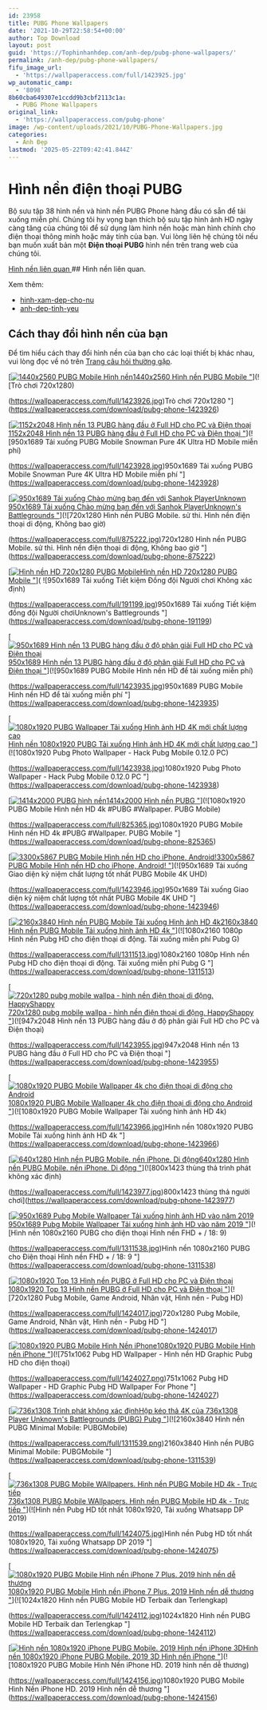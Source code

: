 ```yaml
---
id: 23958
title: PUBG Phone Wallpapers
date: '2021-10-29T22:58:54+00:00'
author: Top Download
layout: post
guid: 'https://Tophinhanhdep.com/anh-dep/pubg-phone-wallpapers/'
permalink: /anh-dep/pubg-phone-wallpapers/
fifu_image_url:
  - 'https://wallpaperaccess.com/full/1423925.jpg'
wp_automatic_camp:
  - '8098'
8b60cba649307e1ccdd9b3cbf2113c1a:
  - PUBG Phone Wallpapers
original_link:
  - 'https://wallpaperaccess.com/pubg-phone'
image: /wp-content/uploads/2021/10/PUBG-Phone-Wallpapers.jpg
categories:
  - Ảnh Đẹp
lastmod: '2025-05-22T09:42:41.844Z'
---
```

# Hình nền điện thoại PUBG

Bộ sưu tập 38 hình nền và hình nền PUBG Phone hàng đầu có sẵn để tải xuống miễn phí. Chúng tôi hy vọng bạn thích bộ sưu tập hình ảnh HD ngày càng tăng của chúng tôi để sử dụng làm hình nền hoặc màn hình chính cho điện thoại thông minh hoặc máy tính của bạn. Vui lòng liên hệ chúng tôi nếu bạn muốn xuất bản một **Điện thoại PUBG** hình nền trên trang web của chúng tôi.

[Hình nền liên quan ](#related) ## Hình nền liên quan.

   
 Xem thêm:

   
- [hinh-xam-dep-cho-nu](https://tophinhanhdep.com/hinh-xam-dep/hinh-xam-dep-cho-nu/)
- [anh-dep-tinh-yeu](https://tophinhanhdep.com/anh-tinh-yeu/anh-dep-tinh-yeu/)

## Cách thay đổi hình nền của bạn

Để tìm hiểu cách thay đổi hình nền của bạn cho các loại thiết bị khác nhau, vui lòng đọc về nó trên [Trang câu hỏi thường gặp](https://tophinhanhdep.com/faq/).

  
[[![1440x2560 PUBG Mobile Hình nền](https://wallpaperaccess.com/full/1423925.jpg)1440x2560 Hình nền PUBG Mobile "](https://wallpaperaccess.com/download/pubg-phone-1423925)](![Trò chơi 720x1280)

(https://wallpaperaccess.com/full/1423926.jpg)Trò chơi 720x1280 "](https://wallpaperaccess.com/download/pubg-phone-1423926)

[[![1152x2048 Hình nền 13 PUBG hàng đầu ở Full HD cho PC và Điện thoại](https://wallpaperaccess.com/full/1423927.jpg)1152x2048 Hình nền 13 PUBG hàng đầu ở Full HD cho PC và Điện thoại "](https://wallpaperaccess.com/download/pubg-phone-1423927)](![950x1689 Tải xuống PUBG Mobile Snowman Pure 4K Ultra HD Mobile miễn phí)

(https://wallpaperaccess.com/full/1423928.jpg)950x1689 Tải xuống PUBG Mobile Snowman Pure 4K Ultra HD Mobile miễn phí "](https://wallpaperaccess.com/download/pubg-phone-1423928)

[[![950x1689 Tải xuống Chào mừng bạn đến với Sanhok PlayerUnknown](https://wallpaperaccess.com/full/817759.jpg)950x1689 Tải xuống Chào mừng bạn đến với Sanhok PlayerUnknown's Battlegrounds "](https://wallpaperaccess.com/download/pubg-phone-817759)](![720x1280 Hình nền PUBG Mobile.  sử thi.  Hình nền điện thoại di động, Không bao giờ)

(https://wallpaperaccess.com/full/875222.jpg)720x1280 Hình nền PUBG Mobile. sử thi. Hình nền điện thoại di động, Không bao giờ "](https://wallpaperaccess.com/download/pubg-phone-875222)

[[![Hình nền HD 720x1280 PUBG Mobile](https://wallpaperaccess.com/full/1423931.jpg)Hình nền HD 720x1280 PUBG Mobile "](https://wallpaperaccess.com/download/pubg-phone-1423931)]( ![950x1689 Tải xuống Tiết kiệm Đồng đội Người chơi Không xác định)

(https://wallpaperaccess.com/full/191199.jpg)950x1689 Tải xuống Tiết kiệm đồng đội Người chơiUnknown's Battlegrounds "](https://wallpaperaccess.com/download/pubg-phone-191199)

[[![950x1689 Hình nền 13 PUBG hàng đầu ở độ phân giải Full HD cho PC và Điện thoại](https://wallpaperaccess.com/full/1423933.jpg)950x1689 Hình nền 13 PUBG hàng đầu ở độ phân giải Full HD cho PC và Điện thoại "](https://wallpaperaccess.com/download/pubg-phone-1423933)](![950x1689 PUBG Mobile Hình nền HD để tải xuống miễn phí)

(https://wallpaperaccess.com/full/1423935.jpg)950x1689 PUBG Mobile Hình nền HD để tải xuống miễn phí "](https://wallpaperaccess.com/download/pubg-phone-1423935)

[[![1080x1920 PUBG Wallpaper Tải xuống Hình ảnh HD 4K mới chất lượng cao](https://wallpaperaccess.com/full/1423937.jpg)Hình nền 1080x1920 PUBG Tải xuống Hình ảnh HD 4K mới chất lượng cao "](https://wallpaperaccess.com/download/pubg-phone-1423937)](![1080x1920 Pubg Photo Wallpaper - Hack Pubg Mobile 0.12.0 PC)

(https://wallpaperaccess.com/full/1423938.jpg)1080x1920 Pubg Photo Wallpaper - Hack Pubg Mobile 0.12.0 PC "](https://wallpaperaccess.com/download/pubg-phone-1423938)

[[![1414x2000 PUBG hình nền](https://wallpaperaccess.com/full/734012.jpg)1414x2000 Hình nền PUBG "](https://wallpaperaccess.com/download/pubg-phone-734012)](![1080x1920 PUBG Mobile Hình nền HD 4k #PUBG #Wallpaper.  PUBG Mobile)

(https://wallpaperaccess.com/full/825365.jpg)1080x1920 PUBG Mobile Hình nền HD 4k #PUBG #Wallpaper. PUBG Mobile "](https://wallpaperaccess.com/download/pubg-phone-825365)

[[![3300x5867 PUBG Mobile Hình nền HD cho iPhone, Android!](https://wallpaperaccess.com/full/1423941.jpg)3300x5867 PUBG Mobile Hình nền HD cho iPhone, Android! "](https://wallpaperaccess.com/download/pubg-phone-1423941)](![950x1689 Tải xuống Giao diện kỷ niệm chất lượng tốt nhất PUBG Mobile 4K UHD)

(https://wallpaperaccess.com/full/1423946.jpg)950x1689 Tải xuống Giao diện kỷ niệm chất lượng tốt nhất PUBG Mobile 4K UHD "](https://wallpaperaccess.com/download/pubg-phone-1423946)

[[![2160x3840 Hình nền PUBG Mobile Tải xuống Hình ảnh HD 4k](https://wallpaperaccess.com/full/1246031.jpg)2160x3840 Hình nền PUBG Mobile Tải xuống hình ảnh HD 4k "](https://wallpaperaccess.com/download/pubg-phone-1246031)](![1080x2160 1080p Hình nền Pubg HD cho điện thoại di động.  Tải xuống miễn phí Pubg G)

(https://wallpaperaccess.com/full/1311513.jpg)1080x2160 1080p Hình nền Pubg HD cho điện thoại di động. Tải xuống miễn phí Pubg G "](https://wallpaperaccess.com/download/pubg-phone-1311513)

[[![720x1280 pubg mobile wallpa - hình nền điện thoại di động.  HappyShappy](https://wallpaperaccess.com/full/1423953.jpg)720x1280 pubg mobile wallpa - hình nền điện thoại di động. HappyShappy "](https://wallpaperaccess.com/download/pubg-phone-1423953)](![947x2048 Hình nền 13 PUBG hàng đầu ở độ phân giải Full HD cho PC và Điện thoại)

(https://wallpaperaccess.com/full/1423955.jpg)947x2048 Hình nền 13 PUBG hàng đầu ở Full HD cho PC và Điện thoại "](https://wallpaperaccess.com/download/pubg-phone-1423955)

[[![1080x1920 PUBG Mobile Wallpaper 4k cho điện thoại di động cho Android](https://wallpaperaccess.com/full/1423965.jpg)1080x1920 PUBG Mobile Wallpaper 4k cho điện thoại di động cho Android "](https://wallpaperaccess.com/download/pubg-phone-1423965)](![1080x1920 PUBG Mobile Wallpaper Tải xuống hình ảnh HD 4k)

(https://wallpaperaccess.com/full/1423966.jpg)Hình nền 1080x1920 PUBG Mobile Tải xuống hình ảnh HD 4k "](https://wallpaperaccess.com/download/pubg-phone-1423966)

[[![640x1280 Hình nền PUBG Mobile.  nền iPhone.  Di động](https://wallpaperaccess.com/full/1423976.jpg)640x1280 Hình nền PUBG Mobile. nền iPhone. Di động "](https://wallpaperaccess.com/download/pubg-phone-1423976)](![800x1423 thùng thả trình phát không xác định)

(https://wallpaperaccess.com/full/1423977.jpg)800x1423 thùng thả người chơi](https://wallpaperaccess.com/download/pubg-phone-1423977)

[[![950x1689 Pubg Mobile Wallpaper Tải xuống hình ảnh HD vào năm 2019](https://wallpaperaccess.com/full/1423992.jpg)950x1689 Pubg Mobile Wallpaper Tải xuống hình ảnh HD vào năm 2019 "](https://wallpaperaccess.com/download/pubg-phone-1423992)](![Hình nền 1080x2160 PUBG cho điện thoại Hình nền FHD + / 18: 9)

(https://wallpaperaccess.com/full/1311538.jpg)Hình nền 1080x2160 PUBG cho Điện thoại Hình nền FHD + / 18: 9 "](https://wallpaperaccess.com/download/pubg-phone-1311538)

[[![1080x1920 Top 13 Hình nền PUBG ở Full HD cho PC và Điện thoại](https://wallpaperaccess.com/full/1186776.jpg)1080x1920 Top 13 Hình nền PUBG ở Full HD cho PC và Điện thoại "](https://wallpaperaccess.com/download/pubg-phone-1186776)](![720x1280 Pubg Mobile, Game Android, Nhân vật, Hình nền - Pubg HD)

(https://wallpaperaccess.com/full/1424017.jpg)720x1280 Pubg Mobile, Game Android, Nhân vật, Hình nền - Pubg HD "](https://wallpaperaccess.com/download/pubg-phone-1424017)

[[![1080x1920 PUBG Mobile Hình Nền iPhone](https://wallpaperaccess.com/full/734107.jpg)1080x1920 PUBG Mobile Hình nền iPhone "](https://wallpaperaccess.com/download/pubg-phone-734107)](![751x1062 Pubg HD Wallpaper - Hình nền HD Graphic Pubg HD cho điện thoại)

(https://wallpaperaccess.com/full/1424027.png)751x1062 Pubg HD Wallpaper - HD Graphic Pubg HD Wallpaper For Phone "](https://wallpaperaccess.com/download/pubg-phone-1424027)

[[![736x1308 Trình phát không xác định](https://wallpaperaccess.com/full/1424037.jpg)Hộp kéo thả 4K của 736x1308 Player Unknown's Battlegrounds (PUBG) Pubg "](https://wallpaperaccess.com/download/pubg-phone-1424037)](![2160x3840 Hình nền PUBG Minimal Mobile: PUBGMobile)

(https://wallpaperaccess.com/full/1311539.png)2160x3840 Hình nền PUBG Minimal Mobile: PUBGMobile "](https://wallpaperaccess.com/download/pubg-phone-1311539)

[[![736x1308 PUBG Mobile WAllpapers.  Hình nền PUBG Mobile HD 4k - Trực tiếp](https://wallpaperaccess.com/full/1424064.jpg)736x1308 PUBG Mobile WAllpapers. Hình nền PUBG Mobile HD 4k - Trực tiếp "](https://wallpaperaccess.com/download/pubg-phone-1424064)](![Hình nền Pubg HD tốt nhất 1080x1920, Tải xuống Whatsapp DP 2019)

(https://wallpaperaccess.com/full/1424075.jpg)Hình nền Pubg HD tốt nhất 1080x1920, Tải xuống Whatsapp DP 2019 "](https://wallpaperaccess.com/download/pubg-phone-1424075)

[[![1080x1920 PUBG Mobile Hình nền iPhone 7 Plus.  2019 hình nền dễ thương](https://wallpaperaccess.com/full/1424081.jpg)1080x1920 PUBG Mobile Hình nền iPhone 7 Plus. 2019 Hình nền dễ thương "](https://wallpaperaccess.com/download/pubg-phone-1424081)](![1024x1820 Hình nền PUBG Mobile HD Terbaik dan Terlengkap)

(https://wallpaperaccess.com/full/1424112.jpg)1024x1820 Hình nền PUBG Mobile HD Terbaik dan Terlengkap "](https://wallpaperaccess.com/download/pubg-phone-1424112)

[[![Hình nền 1080x1920 iPhone PUBG Mobile.  2019 Hình nền iPhone 3D](https://wallpaperaccess.com/full/1311532.jpg)Hình nền 1080x1920 iPhone PUBG Mobile. 2019 3D Hình nền iPhone "](https://wallpaperaccess.com/download/pubg-phone-1311532)](![1080x1920 PUBG Mobile Hình Nền iPhone HD.  2019 hình nền dễ thương)

(https://wallpaperaccess.com/full/1424156.jpg)1080x1920 PUBG Mobile Hình Nền iPhone HD. 2019 Hình nền dễ thương "](https://wallpaperaccess.com/download/pubg-phone-1424156)
